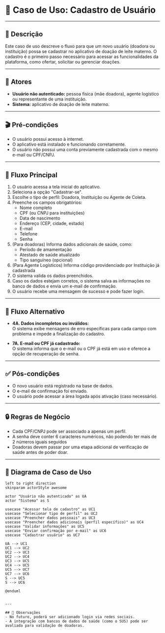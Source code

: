 # 📄 Caso de Uso: Cadastro de Usuário

---

## 🎯 Descrição
Este caso de uso descreve o fluxo para que um novo usuário (doadora ou instituição) possa se cadastrar no aplicativo de doação de leite materno. O cadastro é o primeiro passo necessário para acessar as funcionalidades da plataforma, como ofertar, solicitar ou gerenciar doações.

---

## 👥 Atores
- **Usuário não autenticado:** pessoa física (mãe doadora), agente logístico ou representante de uma instituição.
- **Sistema:** aplicativo de doação de leite materno.

---

## 🎬 Pré-condições
- O usuário possui acesso à internet.
- O aplicativo está instalado e funcionando corretamente.
- O usuário não possui uma conta previamente cadastrada com o mesmo e-mail ou CPF/CNPJ.

---

## 🔁 Fluxo Principal
1. O usuário acessa a tela inicial do aplicativo.
2. Seleciona a opção "Cadastrar-se".
3. Escolhe o tipo de perfil: Doadora, Instituição ou Agente de Coleta.
4. Preenche os campos obrigatórios:
   - Nome completo
   - CPF (ou CNPJ para instituições)
   - Data de nascimento
   - Endereço (CEP, cidade, estado)
   - E-mail
   - Telefone
   - Senha
5. (Para doadoras) Informa dados adicionais de saúde, como:
   - Período de amamentação
   - Atestado de saúde atualizado
   - Tipo sanguíneo (opcional)
6. (Para Agente Logísticos) Informa código providenciado por Instituição já cadastrada
7. O sistema valida os dados preenchidos.
8. Caso os dados estejam corretos, o sistema salva as informações no banco de dados e envia um e-mail de confirmação.
9. O usuário recebe uma mensagem de sucesso e pode fazer login.

---

## 🔁 Fluxo Alternativo
- **4A. Dados incompletos ou inválidos:**  
  O sistema exibe mensagens de erro específicas para cada campo com problema e impede a finalização do cadastro.

- **7A. E-mail ou CPF já cadastrado:**  
  O sistema informa que o e-mail ou o CPF já está em uso e oferece a opção de recuperação de senha.

---

## ✅ Pós-condições
- O novo usuário está registrado na base de dados.
- O e-mail de confirmação foi enviado.
- O usuário pode acessar a área logada após ativação (caso necessário).

---

## 🔒 Regras de Negócio
- Cada CPF/CNPJ pode ser associado a apenas um perfil.
- A senha deve conter 6 caracteres numéricos, não podendo ter mais de 2 números iguais seguidos
- Doadoras devem passar por uma etapa adicional de verificação de saúde antes de poder doar.

---

## 🎯 Diagrama de Caso de Uso
```@startuml
left to right direction
skinparam actorStyle awesome

actor "Usuário não autenticado" as UA
actor "Sistema" as S

usecase "Acessar tela de cadastro" as UC1
usecase "Selecionar tipo de perfil" as UC2
usecase "Preencher dados pessoais" as UC3
usecase "Preencher dados adicionais (perfil específico)" as UC4
usecase "Validar informações" as UC5
usecase "Enviar confirmação por e-mail" as UC6
usecase "Cadastrar usuário" as UC7

UA --> UC1
UC1 --> UC2
UC2 --> UC3
UC2 --> UC4
UC3 --> UC5
UC4 --> UC5
UC5 --> UC7
UC7 --> UC6
S --> UC5
S --> UC6

@enduml


---

## 📌 Observações
- No futuro, poderá ser adicionado login via redes sociais.
- A integração com bancos de dados de saúde (como o SUS) pode ser avaliada para validação de doadoras.
